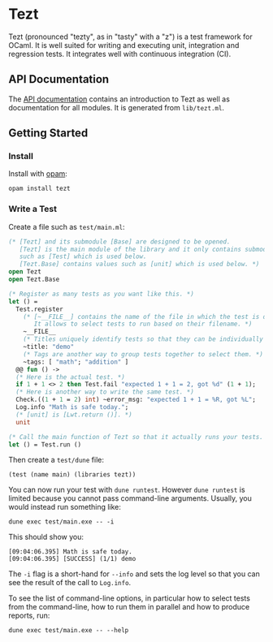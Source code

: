 # Tezt

Tezt (pronounced "tezty", as in "tasty" with a "z") is a test framework for OCaml.
It is well suited for writing and executing unit, integration and
regression tests. It integrates well with continuous integration (CI).

## API Documentation

The [API documentation](https://nomadic-labs.gitlab.io/tezt/dev/tezt/Tezt/index.html)
contains an introduction to Tezt as well as documentation for all modules.
It is generated from `lib/tezt.ml`.

## Getting Started

### Install

Install with [opam](https://opam.ocaml.org/):
```
opam install tezt
```

### Write a Test

Create a file such as `test/main.ml`:
```ocaml
(* [Tezt] and its submodule [Base] are designed to be opened.
   [Tezt] is the main module of the library and it only contains submodules,
   such as [Test] which is used below.
   [Tezt.Base] contains values such as [unit] which is used below. *)
open Tezt
open Tezt.Base

(* Register as many tests as you want like this. *)
let () =
  Test.register
    (* [~__FILE__] contains the name of the file in which the test is defined.
       It allows to select tests to run based on their filename. *)
    ~__FILE__
    (* Titles uniquely identify tests so that they can be individually selected. *)
    ~title: "demo"
    (* Tags are another way to group tests together to select them. *)
    ~tags: [ "math"; "addition" ]
  @@ fun () ->
  (* Here is the actual test. *)
  if 1 + 1 <> 2 then Test.fail "expected 1 + 1 = 2, got %d" (1 + 1);
  (* Here is another way to write the same test. *)
  Check.((1 + 1 = 2) int) ~error_msg: "expected 1 + 1 = %R, got %L";
  Log.info "Math is safe today.";
  (* [unit] is [Lwt.return ()]. *)
  unit

(* Call the main function of Tezt so that it actually runs your tests. *)
let () = Test.run ()
```

Then create a `test/dune` file:
```
(test (name main) (libraries tezt))
```

You can now run your test with `dune runtest`.
However `dune runtest` is limited because you cannot pass command-line arguments.
Usually, you would instead run something like:
```
dune exec test/main.exe -- -i
```

This should show you:
```
[09:04:06.395] Math is safe today.
[09:04:06.395] [SUCCESS] (1/1) demo
```

The `-i` flag is a short-hand for `--info` and sets the log level so that
you can see the result of the call to `Log.info`.

To see the list of command-line options, in particular how to select tests
from the command-line, how to run them in parallel and how to produce reports, run:
```
dune exec test/main.exe -- --help
```
